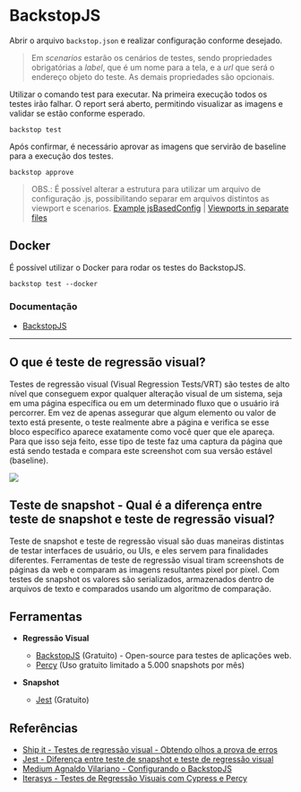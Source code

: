 # BackstopJS

Abrir o arquivo `backstop.json` e realizar configuração conforme desejado.

> Em _scenarios_ estarão os cenários de testes, sendo propriedades obrigatórias a _label_, que é um nome para a tela, e a _url_ que será o endereço objeto do teste.
> As demais propriedades são opcionais.

Utilizar o comando test para executar. Na primeira execução todos os testes irão falhar. O report será aberto, permitindo visualizar as imagens e validar se estão conforme esperado.

`backstop test` 

Após confirmar, é necessário aprovar as imagens que servirão de baseline para a execução dos testes. 

`backstop approve`


> OBS.: É possível alterar a estrutura para utilizar um arquivo de configuração .js, possibilitando separar em arquivos distintos as viewport e scenarios.
> [Example jsBasedConfig](https://github.com/garris/BackstopJS/tree/master/examples/jsBasedConfig) | [Viewports in separate files](https://github.com/garris/BackstopJS/issues/905)

## Docker
É possível utilizar o Docker para rodar os testes do BackstopJS.

`backstop test --docker`

### Documentação
- [BackstopJS](https://www.npmjs.com/package/backstopjs)

---

## O que é teste de regressão visual?

Testes de regressão visual (Visual Regression Tests/VRT) são testes de alto nível que conseguem expor qualquer alteração visual de um sistema, seja em uma página específica ou em um determinado fluxo que o usuário irá percorrer. Em vez de apenas assegurar que algum elemento ou valor de texto está presente, o teste realmente abre a página e verifica se esse bloco específico aparece exatamente como você quer que ele apareça. Para que isso seja feito, esse tipo de teste faz uma captura da página que está sendo testada e compara este screenshot com sua versão estável (baseline).

![](http://shipit.resultadosdigitais.com.br/images/posts/vrt_diagram.jpg)

## Teste de snapshot - Qual é a diferença entre teste de snapshot e teste de regressão visual?
Teste de snapshot e teste de regressão visual são duas maneiras distintas de testar interfaces de usuário, ou UIs, e eles servem para finalidades diferentes. Ferramentas de teste de regressão visual tiram screenshots de páginas da web e comparam as imagens resultantes pixel por pixel. Com testes de snapshot os valores são serializados, armazenados dentro de arquivos de texto e comparados usando um algoritmo de comparação.

## Ferramentas
 - **Regressão Visual**
   - [BackstopJS](https://garris.github.io/BackstopJS/) (Gratuito) - Open-source para testes de aplicações web.
   - [Percy](https://percy.io/) (Uso gratuito limitado a 5.000 snapshots por mês)
 
 - **Snapshot**
   - [Jest](https://jestjs.io/pt-BR/docs/snapshot-testing) (Gratuito)
 
## Referências
- [Ship it - Testes de regressão visual - Obtendo olhos a prova de erros](http://shipit.resultadosdigitais.com.br/blog/testes-de-regressao-visual-obtendo-olhos-a-prova-de-erros/)
- [Jest - Diferença entre teste de snapshot e teste de regressão visual](https://jestjs.io/pt-BR/docs/snapshot-testing#qual-%C3%A9-a-diferen%C3%A7a-entre-teste-de-snapshot-e-teste-de-regress%C3%A3o-visual)
- [Medium Agnaldo Vilariano - Configurando o BackstopJS](https://medium.com/@vilariano/visual-regression-testing-c84eaf4e5254)
- [Iterasys - Testes de Regressão Visuais com Cypress e Percy](https://www.youtube.com/watch?v=d6-rhhoHhXs&t=5610s)
